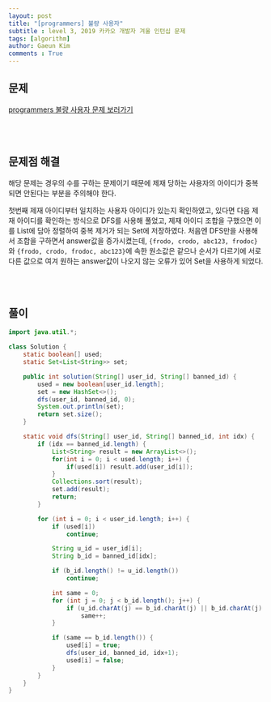 ```yaml
---
layout: post
title: "[programmers] 불량 사용자"
subtitle : level 3, 2019 카카오 개발자 겨울 인턴십 문제
tags: [algorithm]
author: Gaeun Kim
comments : True
---
```


<h2>문제</h2>

[programmers 불량 사용자 문제 보러가기](https://programmers.co.kr/learn/courses/30/lessons/64064)

<br><br>

<h2>문제점 해결</h2>

해당 문제는 경우의 수를 구하는 문제이기 때문에 제재 당하는 사용자의 아이디가 중복되면 안된다는 부분을 주의해야 한다.

첫번째 제재 아이디부터 일치하는 사용자 아이디가 있는지 확인하였고, 있다면 다음 제재 아이디를 확인하는 방식으로 DFS를 사용해 풀었고, 제재 아이디 조합을 구했으면 이를 List에 담아 정렬하여 중복 제거가 되는 Set에 저장하였다. 처음엔 DFS만을 사용해서 조합을 구하면서 answer값을 증가시켰는데, `{frodo, crodo, abc123, frodoc}`와 `{frodo, crodo, frodoc, abc123}`에 속한 원소값은 같으나 순서가 다르기에 서로 다른 값으로 여겨 원하는 answer값이 나오지 않는 오류가 있어 Set을 사용하게 되었다.

<br><br>

<h2>풀이</h2>

```java
import java.util.*;

class Solution {
	static boolean[] used;
	static Set<List<String>> set;

	public int solution(String[] user_id, String[] banned_id) {
		used = new boolean[user_id.length];
		set = new HashSet<>();
		dfs(user_id, banned_id, 0);
		System.out.println(set);
		return set.size();
	}

	static void dfs(String[] user_id, String[] banned_id, int idx) {
		if (idx == banned_id.length) {
			List<String> result = new ArrayList<>();
			for(int i = 0; i < used.length; i++) {
				if(used[i]) result.add(user_id[i]);
			}
			Collections.sort(result);
			set.add(result);
			return;
		}

		for (int i = 0; i < user_id.length; i++) {
			if (used[i])
				continue;

			String u_id = user_id[i];
			String b_id = banned_id[idx];

			if (b_id.length() != u_id.length())
				continue;

			int same = 0;
			for (int j = 0; j < b_id.length(); j++) {
				if (u_id.charAt(j) == b_id.charAt(j) || b_id.charAt(j) == '*')
					same++;
			}

			if (same == b_id.length()) {
				used[i] = true;
				dfs(user_id, banned_id, idx+1);
				used[i] = false;
			}
		}
	}
}
```

